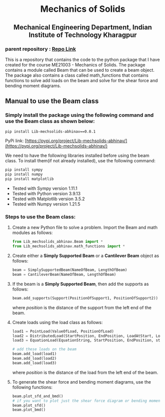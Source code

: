 <h1 align="center"> Mechanics of Solids</h1>
<h2 align="center">Mechanical Engineering Department, Indian Institute of Technology Kharagpur</h2>

<h3> parent repository : <a href="https://github.com/jeevanjyoti4/mechsolids">Repo Link</a> </h3>

This is a repository that contains the code to the python package that I have created for the course ME21003 - Mechanics of Solids. The package contains a module called Beam that can be used to create a beam object. The package also contains a class called math_functions that contains functions to solve add loads on the beam and solve for the shear force and bending moment diagrams.

<h2>  Manual to use the Beam class </h2>
<h3> Simply install the package using the following command and use the Beam class as shown below: </h3>

```bash
pip install Lib-mechsolids-abhinav==0.0.1
```
PyPi link: [https://pypi.org/project/Lib-mechsolids-abhinav/](https://pypi.org/project/Lib-mechsolids-abhinav/)

<!-- <h3> OR if you are forking the repository and want to do things manually, then make sure to have the following libraries</h3> -->
We need to have the following libraries installed before using the beam class. To install them(if not already installed), use the following command:

```bash
pip install sympy
pip install numpy
pip install matplotlib
```

* Tested with Sympy version 1.11.1
* Tested with Python version 3.9.13
* Tested with Matplotlib version 3.5.2
* Tested with Numpy version 1.21.5

<h3> Steps to use the Beam class: </h3>
<ol>
<li> Create a new Python file to solve a problem. Import the Beam and math modules as follows:
  
```python
from Lib_mechsolids_abhinav.Beam import *
from Lib_mechsolids_abhinav.math_functions import *
```
</li>

<li> Create either a <b>Simply Supported Beam</b> or a <b>Cantilever Beam</b> object as follows:
  
```python
beam = SimplySupportedBeam(NameOfBeam, LengthOfBeam)
beam = CantileverBeam(NameOfBeam, LengthOfBeam)
```
</li>

<li> If the beam is a <b>Simply Supported Beam</b>, then add the supports as follows:
  
```python
beam.add_supports(Support(PositionOfSupport1, PositionOfSupport2))
```
where *position* is the distance of the support from the left end of the beam.
</li>

<li> Create loads using the load class as follows:
  
```python
load1 = PointLoad(ValueOfLoad, PositionOfLoad)
load2 = DistributedLoad(StartPosition, EndPosition, LoadAtStart, LoadAtEnd)
load3 = EquationLoad(EquationString, StartPosition, EndPosition, startLoad(=0), endLoad(optional))

# add these loads on the beam
beam.add_load(load1)
beam.add_load(load2)
beam.add_load(load3)
```
where *position* is the distance of the load from the left end of the beam.
</li>

<li> To generate the shear force and bending moment diagrams, use the following functions:
  
```python
beam.plot_sfd_and_bmd()
# if you want to plot just the shear force diagram or bending moment diagram, use the following functions:
beam.plot_sfd()
beam.plot_bmd()
```
</li>
</ol>